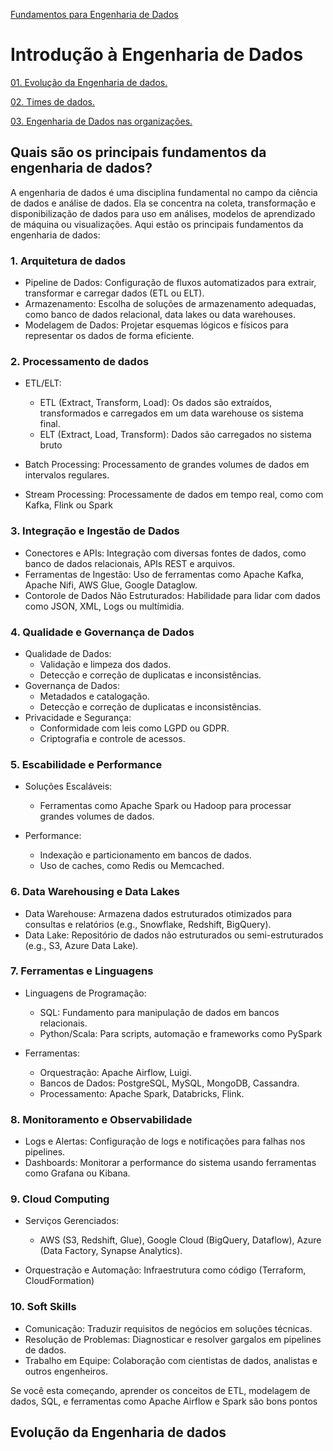 <div> 
<p><a href="https://github.com/JosiTubaroski/Fundamentos_Engenharia">Fundamentos para Engenharia de Dados</a></p>
</div> 

# Introdução à Engenharia de Dados

<div> 
<p><a href="https://github.com/JosiTubaroski/Evolucao_Engenharia_Dados">01. Evolução da Engenharia de dados.</a></p>
</div> 

<div> 
<p><a href="https://github.com/JosiTubaroski/Times_de_Engenharia/blob/main/README.md">02. Times de dados.</a></p>
</div> 

<div> 
<p><a href="https://github.com/JosiTubaroski/Engenharia_Dados_Organizacoes">03. Engenharia de Dados nas organizações.</a></p>
</div> 


## Quais são os principais fundamentos da engenharia de dados?

A engenharia de dados é uma disciplina fundamental no campo da ciência de dados e análise de dados. Ela se concentra na coleta, transformação e disponibilização de dados para uso em análises, modelos de aprendizado de máquina ou visualizações. Aqui estão os principais fundamentos da engenharia de dados:

### 1. Arquitetura de dados

- Pipeline de Dados: Configuração de fluxos automatizados para extrair, transformar e carregar dados (ETL ou ELT).
- Armazenamento: Escolha de soluções de armazenamento adequadas, como banco de dados relacional, data lakes ou data warehouses.
- Modelagem de Dados: Projetar esquemas lógicos e físicos para representar os dados de forma eficiente.

### 2. Processamento de dados

- ETL/ELT:
    - ETL (Extract, Transform, Load): Os dados são extraídos, transformados e carregados em um data warehouse os sistema final.
    - ELT (Extract, Load, Transform): Dados são carregados no sistema bruto
 
- Batch Processing: Processamento de grandes volumes de dados em intervalos regulares.
- Stream Processing: Processamente de dados em tempo real, como com Kafka, Flink ou Spark

### 3. Integração e Ingestão de Dados

- Conectores e APIs: Integração com diversas fontes de dados, como banco de dados relacionais, APIs REST e arquivos.
- Ferramentas de Ingestão: Uso de ferramentas como Apache Kafka, Apache Nifi, AWS Glue, Google Dataglow.
- Contorole de Dados Não Estruturados: Habilidade para lidar com dados como JSON, XML, Logs ou multímidia.

### 4. Qualidade e Governança de Dados

- Qualidade de Dados:
  - Validação e limpeza dos dados.
  - Detecção e correção de duplicatas e inconsistências.
- Governança de Dados:
   - Metadados e catalogação.
   - Detecção e correção de duplicatas e inconsistências.
- Privacidade e Segurança:
  - Conformidade com leis como LGPD ou GDPR.
  - Criptografia e controle de acessos.

 ### 5. Escabilidade e Performance

 - Soluções Escaláveis:
   - Ferramentas como Apache Spark ou Hadoop para processar grandes volumes de dados.
    
 - Performance:
   -  Indexação e particionamento em bancos de dados.
   -  Uso de caches, como Redis ou Memcached.

### 6. Data Warehousing e Data Lakes

- Data Warehouse: Armazena dados estruturados otimizados para consultas e relatórios (e.g., Snowflake, Redshift, BigQuery).
- Data Lake: Repositório de dados não estruturados ou semi-estruturados (e.g., S3, Azure Data Lake).

### 7. Ferramentas e Linguagens

- Linguagens de Programação:
  -  SQL: Fundamento para manipulação de dados em bancos relacionais.
  -  Python/Scala: Para scripts, automação e frameworks como PySpark

- Ferramentas:
  - Orquestração: Apache Airflow, Luigi.
  - Bancos de Dados: PostgreSQL, MySQL, MongoDB, Cassandra.
  - Processamento: Apache Spark, Databricks, Flink.

###  8. Monitoramento e Observabilidade

- Logs e Alertas: Configuração de logs e notificações para falhas nos pipelines.
- Dashboards: Monitorar a performance do sistema usando ferramentas como Grafana ou Kibana.

### 9. Cloud Computing

- Serviços Gerenciados:
  - AWS (S3, Redshift, Glue), Google Cloud (BigQuery, Dataflow), Azure (Data Factory, Synapse Analytics).
 
- Orquestração e Automação: Infraestrutura como código (Terraform, CloudFormation)

### 10. Soft Skills

- Comunicação: Traduzir requisitos de negócios em soluções técnicas.
- Resolução de Problemas: Diagnosticar e resolver gargalos em pipelines de dados.
- Trabalho em Equipe: Colaboração com cientistas de dados, analistas e outros engenheiros.

Se você esta começando, aprender os conceitos de ETL, modelagem de dados, SQL, e ferramentas como Apache Airflow e Spark são bons pontos 

## Evolução da Engenharia de dados

